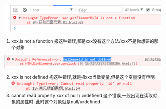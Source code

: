 

![常见错误1](常见错误1.png)

1. xxx.is not a function   报这种错误,都是xxx没有这个方法/xxx不是你想要的那个对象



![微信截图_20180301103902](常见错2.png)

2. xxx is not  defined   抱这种错误,就是把xxx当做变量,但是这个变量没有申明![常见错3](常见错3.png)
3. cannot read property xxx of null / undefiend 这个错误,一般出现在读取对象的属性时. 此时这个对象就是null/undefined
